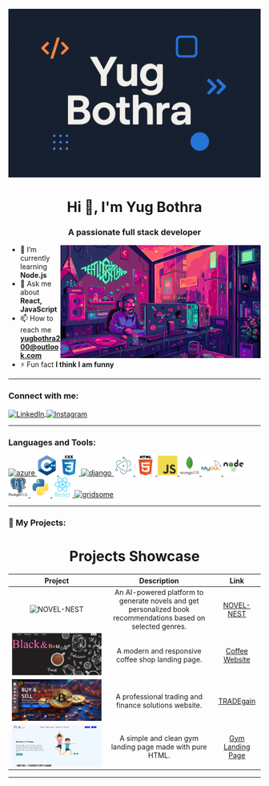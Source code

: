 ![logo](https://github.com/Yug-Bothra/Yug-Bothra/blob/main/bannergit.png)

<h1 align="center">Hi 👋, I'm Yug Bothra</h1>
<h3 align="center">A passionate full stack developer</h3>

<img align="right" width="400" src="https://github.com/Yug-Bothra/Yug-Bothra/blob/main/git.gif" alt="coding">

- 🌱 I’m currently learning **Node.js**
- 💬 Ask me about **React, JavaScript**
- 📫 How to reach me **yugbothra200@outlook.com**
- ⚡ Fun fact **I think I am funny**

---

<h3 align="left">Connect with me:</h3>

<p align="left">
  <a href="https://www.linkedin.com/in/yug-bothra/" target="_blank">
    <img align="center" src="https://raw.githubusercontent.com/rahuldkjain/github-profile-readme-generator/master/src/images/icons/Social/linked-in-alt.svg" alt="LinkedIn" height="30" width="40" />
  </a>
  <a href="https://www.instagram.com/https.codder?igsh=dmi2oxftymlwymp0" target="_blank">
    <img align="center" src="https://raw.githubusercontent.com/rahuldkjain/github-profile-readme-generator/master/src/images/icons/Social/instagram.svg" alt="Instagram" height="30" width="40" />
  </a>
</p>

---

<h3 align="left">Languages and Tools:</h3>

<p align="left"> 
  <a href="https://azure.microsoft.com/en-in/" target="_blank" rel="noreferrer">
    <img src="https://www.vectorlogo.zone/logos/microsoft_azure/microsoft_azure-icon.svg" alt="azure" width="40" height="40"/>
  </a> 
  <a href="https://www.w3schools.com/cpp/" target="_blank" rel="noreferrer">
    <img src="https://raw.githubusercontent.com/devicons/devicon/master/icons/cplusplus/cplusplus-original.svg" alt="cplusplus" width="40" height="40"/>
  </a> 
  <a href="https://www.w3schools.com/css/" target="_blank" rel="noreferrer">
    <img src="https://raw.githubusercontent.com/devicons/devicon/master/icons/css3/css3-original-wordmark.svg" alt="css3" width="40" height="40"/>
  </a> 
  <a href="https://www.djangoproject.com/" target="_blank" rel="noreferrer">
    <img src="https://cdn.worldvectorlogo.com/logos/django.svg" alt="django" width="40" height="40"/>
  </a> 
  <a href="https://www.electronjs.org" target="_blank" rel="noreferrer">
    <img src="https://raw.githubusercontent.com/devicons/devicon/master/icons/electron/electron-original.svg" alt="electron" width="40" height="40"/>
  </a> 
  <a href="https://www.w3.org/html/" target="_blank" rel="noreferrer">
    <img src="https://raw.githubusercontent.com/devicons/devicon/master/icons/html5/html5-original-wordmark.svg" alt="html5" width="40" height="40"/>
  </a> 
  <a href="https://developer.mozilla.org/en-US/docs/Web/JavaScript" target="_blank" rel="noreferrer">
    <img src="https://raw.githubusercontent.com/devicons/devicon/master/icons/javascript/javascript-original.svg" alt="javascript" width="40" height="40"/>
  </a> 
  <a href="https://www.mongodb.com/" target="_blank" rel="noreferrer">
    <img src="https://raw.githubusercontent.com/devicons/devicon/master/icons/mongodb/mongodb-original-wordmark.svg" alt="mongodb" width="40" height="40"/>
  </a> 
  <a href="https://www.mysql.com/" target="_blank" rel="noreferrer">
    <img src="https://raw.githubusercontent.com/devicons/devicon/master/icons/mysql/mysql-original-wordmark.svg" alt="mysql" width="40" height="40"/>
  </a> 
  <a href="https://nodejs.org" target="_blank" rel="noreferrer">
    <img src="https://raw.githubusercontent.com/devicons/devicon/master/icons/nodejs/nodejs-original-wordmark.svg" alt="nodejs" width="40" height="40"/>
  </a> 
  <a href="https://www.postgresql.org" target="_blank" rel="noreferrer">
    <img src="https://raw.githubusercontent.com/devicons/devicon/master/icons/postgresql/postgresql-original-wordmark.svg" alt="postgresql" width="40" height="40"/>
  </a> 
  <a href="https://www.python.org" target="_blank" rel="noreferrer">
    <img src="https://raw.githubusercontent.com/devicons/devicon/master/icons/python/python-original.svg" alt="python" width="40" height="40"/>
  </a> 
  <a href="https://reactjs.org/" target="_blank" rel="noreferrer">
    <img src="https://raw.githubusercontent.com/devicons/devicon/master/icons/react/react-original-wordmark.svg" alt="react" width="40" height="40"/>
  </a> 
  <a href="https://gridsome.org/" target="_blank" rel="noreferrer">
    <img src="https://www.vectorlogo.zone/logos/gridsome/gridsome-icon.svg" alt="gridsome" width="40" height="40"/>
  </a> 
</p>

---

<h3 align="left">🚀 My Projects:</h3>

<div align="center">

# Projects Showcase

| Project | Description | Link |
|:-------:|:------------:|:----:|
| ![NOVEL-NEST](https://raw.githubusercontent.com/Yug-Bothra/NOVEL-NEST/main/NOVEL-NEST.png) | An AI-powered platform to generate novels and get personalized book recommendations based on selected genres. | [NOVEL-NEST](https://novelnestwebsite.netlify.app/) |
| ![Coffee Website](https://raw.githubusercontent.com/Yug-Bothra/Yug-Bothra/main/coffee.png) | A modern and responsive coffee shop landing page. | [Coffee Website](https://yug-bothra.github.io/COFFEE-WEB-SITE-/) |
| ![TRADEgain](https://raw.githubusercontent.com/Yug-Bothra/Yug-Bothra/main/TRADEgain.png) | A professional trading and finance solutions website. | [TRADEgain](https://yug-bothra.github.io/TRADEgain/) |
| ![Gym Landing Page](https://raw.githubusercontent.com/Yug-Bothra/Yug-Bothra/main/gym.png) | A simple and clean gym landing page made with pure HTML. | [Gym Landing Page](https://yug-bothra.github.io/landing-page-gym/) |


</div>

---

